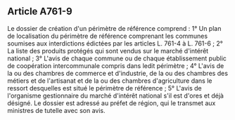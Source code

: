 Article A761-9
----
Le dossier de création d'un périmètre de référence comprend : 1° Un plan de
localisation du périmètre de référence comprenant les communes soumises aux
interdictions édictées par les articles L. 761-4 à L. 761-6 ; 2° La liste des
produits protégés qui sont vendus sur le marché d'intérêt national ; 3° L'avis
de chaque commune ou de chaque établissement public de coopération
intercommunale compris dans ledit périmètre ; 4° L'avis de la ou des chambres de
commerce et d'industrie, de la ou des chambres des métiers et de l'artisanat et
de la ou des chambres d'agriculture dans le ressort desquelles est situé le
périmètre de référence ; 5° L'avis de l'organisme gestionnaire du marché
d'intérêt national s'il est d'ores et déjà désigné. Le dossier est adressé au
préfet de région, qui le transmet aux ministres de tutelle avec son avis.
